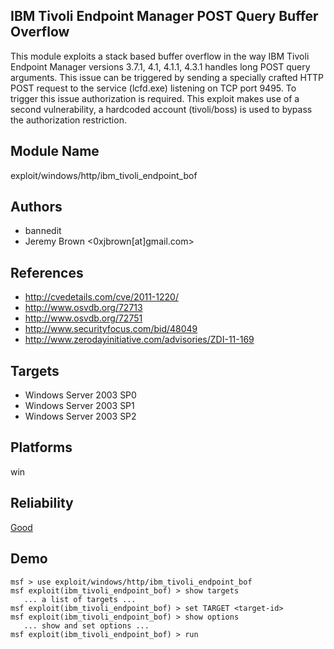 ## IBM Tivoli Endpoint Manager POST Query Buffer Overflow

This module exploits a stack based buffer overflow in the 
way IBM Tivoli Endpoint Manager versions 3.7.1, 4.1, 4.1.1, 
4.3.1 handles long POST query arguments. This issue can be 
triggered by sending a specially crafted HTTP POST request 
to the service (lcfd.exe) listening on TCP port 9495. To 
trigger this issue authorization is required. This exploit 
makes use of a second vulnerability, a hardcoded account 
(tivoli/boss) is used to bypass the authorization 
restriction.


## Module Name
exploit/windows/http/ibm_tivoli_endpoint_bof

## Authors
* bannedit
* Jeremy Brown <0xjbrown[at]gmail.com>


## References
* http://cvedetails.com/cve/2011-1220/
* http://www.osvdb.org/72713
* http://www.osvdb.org/72751
* http://www.securityfocus.com/bid/48049
* http://www.zerodayinitiative.com/advisories/ZDI-11-169



## Targets
* Windows Server 2003 SP0
* Windows Server 2003 SP1
* Windows Server 2003 SP2


## Platforms
win

## Reliability
[Good](https://github.com/rapid7/metasploit-framework/wiki/Exploit-Ranking)

## Demo

```
msf > use exploit/windows/http/ibm_tivoli_endpoint_bof
msf exploit(ibm_tivoli_endpoint_bof) > show targets
   ... a list of targets ...
msf exploit(ibm_tivoli_endpoint_bof) > set TARGET <target-id>
msf exploit(ibm_tivoli_endpoint_bof) > show options
   ... show and set options ...
msf exploit(ibm_tivoli_endpoint_bof) > run
```
    
    